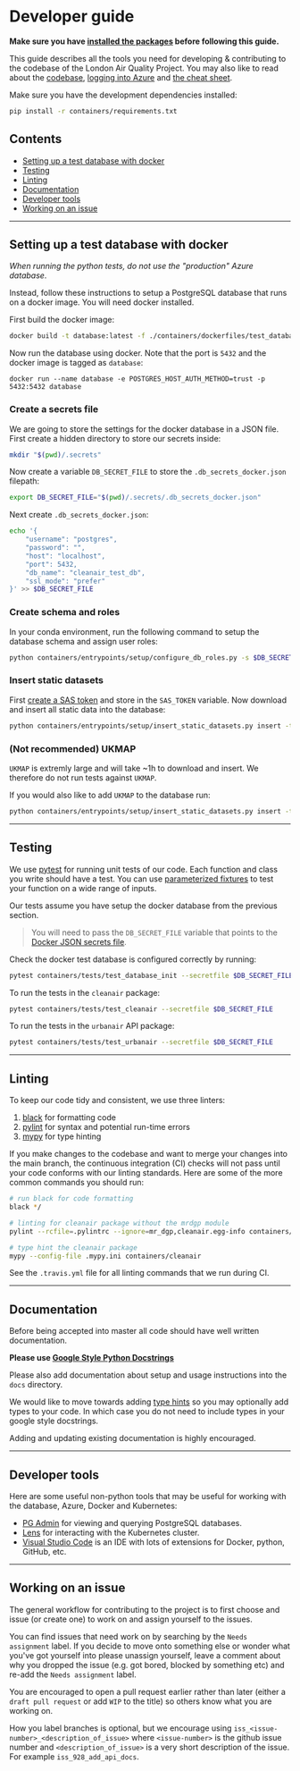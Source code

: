 # Developer guide

**Make sure you have [installed the packages](installation.md) before following this guide.**

This guide describes all the tools you need for developing & contributing to the codebase of the London Air Quality Project.
You may also like to read about the [codebase](codebase.md), [logging into Azure](datasets.md) and [the cheat sheet](cheat.md).

Make sure you have the development dependencies installed:

```bash
pip install -r containers/requirements.txt
```


## Contents
- [Setting up a test database with docker](#setting-up-a-test-database-with-dockersetting-up)
- [Testing](#testing)
- [Linting](#linting)
- [Documentation](#documentation)
- [Developer tools](#developer-tools)
- [Working on an issue](#working-on-an-issue)

***

## Setting up a test database with docker

*When running the python tests, do not use the "production" Azure database*.

Instead, follow these instructions to setup a PostgreSQL database that runs on a docker image.
You will need docker installed.

First build the docker image:

```bash
docker build -t database:latest -f ./containers/dockerfiles/test_database.dockerfile .
```

Now run the database using docker. Note that the port is `5432` and the docker image is tagged as `database`:

```
docker run --name database -e POSTGRES_HOST_AUTH_METHOD=trust -p 5432:5432 database
```

### Create a secrets file

We are going to store the settings for the docker database in a JSON file.
First create a hidden directory to store our secrets inside:

```bash
mkdir "$(pwd)/.secrets"
```

Now create a variable `DB_SECRET_FILE` to store the `.db_secrets_docker.json` filepath:

```bash
export DB_SECRET_FILE="$(pwd)/.secrets/.db_secrets_docker.json"
```

Next create `.db_secrets_docker.json`:

```bash
echo '{
    "username": "postgres",
    "password": "",
    "host": "localhost",
    "port": 5432,
    "db_name": "cleanair_test_db",
    "ssl_mode": "prefer"
}' >> $DB_SECRET_FILE
```

### Create schema and roles

In your conda environment, run the following command to setup the database schema and assign user roles:

```bash
python containers/entrypoints/setup/configure_db_roles.py -s $DB_SECRET_FILE -c configuration/database_role_config/local_database_config.yaml
```

### Insert static datasets

First [create a SAS token](sas_token.md) and store in the `SAS_TOKEN` variable.
Now download and insert all static data into the database:

```bash
python containers/entrypoints/setup/insert_static_datasets.py insert -t $SAS_TOKEN -s $DB_SECRET_FILE -d rectgrid_100 street_canyon hexgrid london_boundary oshighway_roadlink scoot_detector urban_village
```


### (Not recommended) UKMAP

`UKMAP` is extremly large and will take ~1h to download and insert.
We therefore do not run tests against `UKMAP`.

If you would also like to add `UKMAP` to the database run:

```bash
python containers/entrypoints/setup/insert_static_datasets.py insert -t $SAS_TOKEN -s $DB_SECRET_FILE -d ukmap
```

***

## Testing

We use [pytest](https://docs.pytest.org/en/7.1.x/) for running unit tests of our code.
Each function and class you write should have a test.
You can use [parameterized fixtures](https://docs.pytest.org/en/7.1.x/parametrize.html) to test your function on a wide range of inputs.

Our tests assume you have setup the docker database from the previous section.

> You will need to pass the `DB_SECRET_FILE` variable that points to the [Docker JSON secrets file](#create-a-secrets-file).

Check the docker test database is configured correctly by running:
```bash
pytest containers/tests/test_database_init --secretfile $DB_SECRET_FILE
```

To run the tests in the `cleanair` package:

```bash
pytest containers/tests/test_cleanair --secretfile $DB_SECRET_FILE
```

To run the tests in the `urbanair` API package:

```bash
pytest containers/tests/test_urbanair --secretfile $DB_SECRET_FILE
```

***

## Linting

To keep our code tidy and consistent, we use three linters:

1. [black](https://github.com/psf/black) for formatting code
2. [pylint](https://github.com/PyCQA/pylint) for syntax and potential run-time errors
3. [mypy](https://github.com/python/mypy) for type hinting

If you make changes to the codebase and want to merge your changes into the main branch, the continuous integration (CI) checks will not pass until your code conforms with our linting standards.
Here are some of the more common commands you should run:

```bash
# run black for code formatting
black */

# linting for cleanair package without the mrdgp module
pylint --rcfile=.pylintrc --ignore=mr_dgp,cleanair.egg-info containers/cleanair/*

# type hint the cleanair package
mypy --config-file .mypy.ini containers/cleanair
```

See the `.travis.yml` file for all linting commands that we run during CI.


***

## Documentation
Before being accepted into master all code should have well written documentation.

**Please use [Google Style Python Docstrings](https://sphinxcontrib-napoleon.readthedocs.io/en/latest/example_google.html)**

Please also add documentation about setup and usage instructions into the `docs` directory.

We would like to move towards adding [type hints](https://docs.python.org/3.7/library/typing.html) so you may optionally add types to your code. In which case you do not need to include types in your google style docstrings.

Adding and updating existing documentation is highly encouraged.

*** 

## Developer tools

Here are some useful non-python tools that may be useful for working with the database, Azure, Docker and Kubernetes:

- [PG Admin](https://www.pgadmin.org/download/) for viewing and querying PostgreSQL databases.
- [Lens](https://k8slens.dev/) for interacting with the Kubernetes cluster.
- [Visual Studio Code](https://code.visualstudio.com/) is an IDE with lots of extensions for Docker, python, GitHub, etc.

***
## Working on an issue
The general workflow for contributing to the project is to first choose and issue (or create one) to work on and assign yourself to the issues.

You can find issues that need work on by searching by the `Needs assignment` label. If you decide to move onto something else or wonder what you've got yourself into please unassign yourself, leave a comment about why you dropped the issue (e.g. got bored, blocked by something etc) and re-add the `Needs assignment` label.

You are encouraged to open a pull request earlier rather than later (either a `draft pull request` or add `WIP` to the title) so others know what you are working on.

How you label branches is optional, but we encourage using `iss_<issue-number>_<description_of_issue>` where `<issue-number>` is the github issue number and `<description_of_issue>` is a very short description of the issue. For example `iss_928_add_api_docs`.
